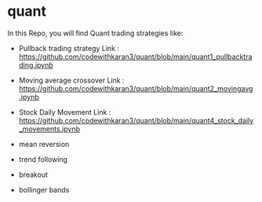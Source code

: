 # quant
In this Repo, you will find Quant trading strategies like:

- Pullback trading strategy
Link : https://github.com/codewithkaran3/quant/blob/main/quant1_pullbacktrading.ipynb


- Moving average crossover
Link : https://github.com/codewithkaran3/quant/blob/main/quant2_movingavg.ipynb

- Stock Daily Movement
Link : https://github.com/codewithkaran3/quant/blob/main/quant4_stock_daily_movements.ipynb


- mean reversion
- trend following
- breakout
- bollinger bands
